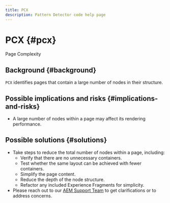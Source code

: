 ```yaml
---
title: PCX
description: Pattern Detector code help page
---
```


# PCX {#pcx}

Page Complexity

## Background {#background}

`PCX` identifies pages that contain a large number of nodes in their structure.

## Possible implications and risks {#implications-and-risks}

* A large number of nodes within a page may affect its rendering performance.

## Possible solutions {#solutions}

* Take steps to reduce the total number of nodes within a page, including:
  * Verify that there are no unnecessary containers.
  * Test whether the same layout can be achieved with fewer containers.
  * Simplify the page content.
  * Reduce the depth of the node structure.
  * Refactor any included Experience Fragments for simplicity.
* Please reach out to our [AEM Support Team](https://helpx.adobe.com/enterprise/using/support-for-experience-cloud.html) to get clarifications or to address concerns.
